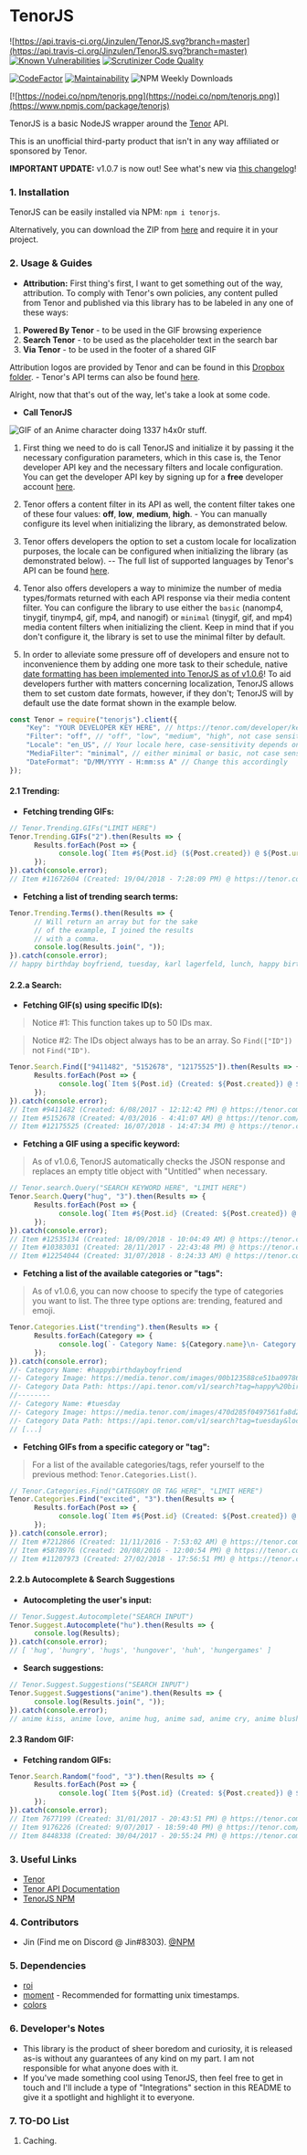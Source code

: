 # TenorJS
![https://api.travis-ci.org/Jinzulen/TenorJS.svg?branch=master](https://api.travis-ci.org/Jinzulen/TenorJS.svg?branch=master) [![Known Vulnerabilities](https://snyk.io/test/github/Jinzulen/TenorJS/badge.svg?targetFile=package.json)](https://snyk.io/test/github/Jinzulen/TenorJS?targetFile=package.json) [![Scrutinizer Code Quality](https://scrutinizer-ci.com/g/Jinzulen/TenorJS/badges/quality-score.png?b=master)](https://scrutinizer-ci.com/g/Jinzulen/TenorJS/?branch=master)

[![CodeFactor](https://www.codefactor.io/repository/github/jinzulen/tenorjs/badge/master)](https://www.codefactor.io/repository/github/jinzulen/tenorjs/overview/development) [![Maintainability](https://api.codeclimate.com/v1/badges/012d72293468a31c127e/maintainability)](https://codeclimate.com/github/Jinzulen/TenorJS/maintainability) ![NPM Weekly Downloads](https://img.shields.io/npm/dw/tenorjs.svg)

[![https://nodei.co/npm/tenorjs.png](https://nodei.co/npm/tenorjs.png)](https://www.npmjs.com/package/tenorjs)

TenorJS is a basic NodeJS wrapper around the [Tenor](https://tenor.com/) API.

This is an unofficial third-party product that isn't in any way affiliated or sponsored by Tenor.

**IMPORTANT UPDATE:** v1.0.7 is now out! See what's new via [this changelog](https://github.com/Jinzulen/TenorJS/tree/master/changelogs/1.0.7.md)!

### 1. Installation
TenorJS can be easily installed via NPM: `npm i tenorjs`.

Alternatively, you can download the ZIP from [here](https://github.com/Jinzulen/TenorJS/archive/master.zip) and require it in your project.

### 2. Usage & Guides
- **Attribution:** First thing's first, I want to get something out of the way, attribution. To comply with Tenor's own policies, any content pulled from Tenor and published via this library has to be labeled in any one of these ways:
1. **Powered By Tenor** - to be used in the GIF browsing experience
2. **Search Tenor** - to be used as the placeholder text in the search bar
3. **Via Tenor** - to be used in the footer of a shared GIF

Attribution logos are provided by Tenor and can be found in this [Dropbox folder](https://www.dropbox.com/sh/q6hokjtmfcswrk3/AACHPiVKPUjym2zC3ldyipM9a?dl=0). - Tenor's API terms can also be found [here](https://tenor.com/gifapi/documentation#apiterms).

Alright, now that that's out of the way, let's take a look at some code.

- **Call TenorJS**

![GIF of an Anime character doing 1337 h4x0r stuff.](https://media1.tenor.com/images/dc934b5ef0b376eb48490fcbb0092099/tenor.gif)

1. First thing we need to do is call TenorJS and initialize it by passing it the necessary configuration parameters, which in this case is, the Tenor developer API key and the necessary filters and locale configuration. You can get the developer API key by signing up for a **free** developer account [here](https://tenor.com/developer/keyregistration).

2. Tenor offers a content filter in its API as well, the content filter takes one of these four values: **off**, **low**, **medium**, **high**. - You can manually configure its level when initializing the library, as demonstrated below.

3. Tenor offers developers the option to set a custom locale for localization purposes, the locale can be configured when initializing the library (as demonstrated below). -- The full list of supported languages by Tenor's API can be found [here](https://tenor.com/gifapi/documentation#localization).

4. Tenor also offers developers a way to minimize the number of media types/formats returned with each API response via their media content filter. You can configure the library to use either the `basic` (nanomp4, tinygif, tinymp4, gif, mp4, and nanogif) or `minimal` (tinygif, gif, and mp4) media content filters when initializing the client. Keep in mind that if you don't configure it, the library is set to use the minimal filter by default.

5. In order to alleviate some pressure off of developers and ensure not to inconvenience them by adding one more task to their schedule, native [date formatting has been implemented into TenorJS as of v1.0.6](https://github.com/Jinzulen/TenorJS/blob/master/changelogs/1.0.6.md)! To aid developers further with matters concerning localization, TenorJS allows them to set custom date formats, however, if they don't; TenorJS will by default use the date format shown in the example below.
```js
const Tenor = require("tenorjs").client({
    "Key": "YOUR DEVELOPER KEY HERE", // https://tenor.com/developer/keyregistration
    "Filter": "off", // "off", "low", "medium", "high", not case sensitive
    "Locale": "en_US", // Your locale here, case-sensitivity depends on input
    "MediaFilter": "minimal", // either minimal or basic, not case sensitive
    "DateFormat": "D/MM/YYYY - H:mm:ss A" // Change this accordingly
});
```

#### 2.1 Trending:
- **Fetching trending GIFs:**
```js
// Tenor.Trending.GIFs("LIMIT HERE")
Tenor.Trending.GIFs("2").then(Results => {
      Results.forEach(Post => {
            console.log(`Item #${Post.id} (${Post.created}) @ ${Post.url}`);
      });
}).catch(console.error);
// Item #11672604 (Created: 19/04/2018 - 7:28:09 PM) @ https://tenor.com/W8JY.gif.
```

- **Fetching a list of trending search terms:**
```js
Tenor.Trending.Terms().then(Results => {
      // Will return an array but for the sake
      // of the example, I joined the results
      // with a comma.
      console.log(Results.join(", "));
}).catch(console.error);
// happy birthday boyfriend, tuesday, karl lagerfeld, lunch, happy birthday girlfriend, yes, waiting for an answer, good afternoon, love ya too, love you, bernie sanders, crushed it, feel the bern, love, bernie, dentist, jonas brothers, excited, full moon, goodday
```

#### 2.2.a Search:
- **Fetching GIF(s) using specific ID(s):**
> Notice #1: This function takes up to 50 IDs max.

> Notice #2: The IDs object always has to be an array. So `Find(["ID"])` not `Find("ID")`.
```js
Tenor.Search.Find(["9411482", "5152678", "12175525"]).then(Results => {
      Results.forEach(Post => {
            console.log(`Item ${Post.id} (Created: ${Post.created}) @ ${Post.url}`);
      });
}).catch(console.error);
// Item #9411482 (Created: 6/08/2017 - 12:12:42 PM) @ https://tenor.com/NEwg.gif
// Item #5152678 (Created: 4/03/2016 - 4:41:07 AM) @ https://tenor.com/vMBS.gif
// Item #12175525 (Created: 16/07/2018 - 14:47:34 PM) @ https://tenor.com/ZfzB.gif
```

- **Fetching a GIF using a specific keyword:**
> As of v1.0.6, TenorJS automatically checks the JSON response and replaces an empty title object with "Untitled" when necessary.
```js
// Tenor.search.Query("SEARCH KEYWORD HERE", "LIMIT HERE")
Tenor.Search.Query("hug", "3").then(Results => {
      Results.forEach(Post => {
            console.log(`Item #${Post.id} (Created: ${Post.created}) @ ${Post.url}`);
      });
}).catch(console.error);
// Item #12535134 (Created: 18/09/2018 - 10:04:49 AM) @ https://tenor.com/0K7K.gif
// Item #10383031 (Created: 28/11/2017 - 22:43:48 PM) @ https://tenor.com/RJgp.gif
// Item #12254044 (Created: 31/07/2018 - 8:24:33 AM) @ https://tenor.com/ZzZ2.gif
```

- **Fetching a list of the available categories or "tags":**
> As of v1.0.6, you can now choose to specify the type of categories you want to list. The three type options are: trending, featured and emoji.
```js
Tenor.Categories.List("trending").then(Results => {
      Results.forEach(Category => {
            console.log(`- Category Name: ${Category.name}\n- Category Image: ${Category.image}\n- Category Data Path: ${Category.path}\n--------`);
      });
}).catch(console.error);
//- Category Name: #happybirthdayboyfriend
//- Category Image: https://media.tenor.com/images/00b123588ce51ba097861bf2fe936064/tenor.gif
//- Category Data Path: https://api.tenor.com/v1/search?tag=happy%20birthday%20boyfriend&locale=en_US&safesearch=moderate&key=[DEVELOPER KEY]
//--------
//- Category Name: #tuesday
//- Category Image: https://media.tenor.com/images/470d285f0497561fa8d28daee557f0fc/tenor.gif
//- Category Data Path: https://api.tenor.com/v1/search?tag=tuesday&locale=en_US&safesearch=moderate&key=[DEVELOPER KEY]
// [...]
```

- **Fetching GIFs from a specific category or "tag":**
> For a list of the available categories/tags, refer yourself to the previous method: `Tenor.Categories.List()`.
```js
// Tenor.Categories.Find("CATEGORY OR TAG HERE", "LIMIT HERE")
Tenor.Categories.Find("excited", "3").then(Results => {
      Results.forEach(Post => {
            console.log(`Item #${Post.id} (Created: ${Post.created}) @ ${Post.url}`);
      });
}).catch(console.error);
// Item #7212866 (Created: 11/11/2016 - 7:53:02 AM) @ https://tenor.com/EqyI.gif
// Item #5878976 (Created: 20/08/2016 - 12:00:54 PM) @ https://tenor.com/yPym.gif
// Item #11207973 (Created: 27/02/2018 - 17:56:51 PM) @ https://tenor.com/VbRV.gif
```

#### 2.2.b Autocomplete & Search Suggestions
- **Autocompleting the user's input:**
```js
// Tenor.Suggest.Autocomplete("SEARCH INPUT")
Tenor.Suggest.Autocomplete("hu").then(Results => {
      console.log(Results);
}).catch(console.error);
// [ 'hug', 'hungry', 'hugs', 'hungover', 'huh', 'hungergames' ]
```

- **Search suggestions:**
```js
// Tenor.Suggest.Suggestions("SEARCH INPUT")
Tenor.Suggest.Suggestions("anime").then(Results => {
      console.log(Results.join(", "));
}).catch(console.error);
// anime kiss, anime love, anime hug, anime sad, anime cry, anime blush, naruto, pokemon
```

#### 2.3 Random GIF:
- **Fetching random GIFs:**
```js
Tenor.Search.Random("food", "3").then(Results => {
      Results.forEach(Post => {
            console.log(`Item ${Post.id} (Created: ${Post.created}) @ ${Post.url}`);
      });
}).catch(console.error);
// Item 7677199 (Created: 31/01/2017 - 20:43:51 PM) @ https://tenor.com/GnlX.gif
// Item 9176226 (Created: 9/07/2017 - 18:59:40 PM) @ https://tenor.com/MFjO.gif
// Item 8448338 (Created: 30/04/2017 - 20:55:24 PM) @ https://tenor.com/JBXG.gif
```

### 3. Useful Links
- [Tenor](https://tenor.com/)
- [Tenor API Documentation](https://tenor.com/gifapi/documentation)
- [TenorJS NPM](https://www.npmjs.com/package/tenorjs)

### 4. Contributors
- Jin (Find me on Discord @ Jin#8303). [@NPM](https://www.npmjs.com/~jinzulen)

### 5. Dependencies
- [roi](https://www.npmjs.com/package/roi)
- [moment](https://www.npmjs.com/package/moment) - Recommended for formatting unix timestamps.
- [colors](https://www.npmjs.com/package/colors)

### 6. Developer's Notes
- This library is the product of sheer boredom and curiosity, it is released as-is without any guarantees of any kind on my part. I am not responsible for what anyone does with it.
- If you've made something cool using TenorJS, then feel free to get in touch and I'll include a type of "Integrations" section in this README to give it a spotlight and highlight it to everyone.

### 7. TO-DO List
1. Caching.